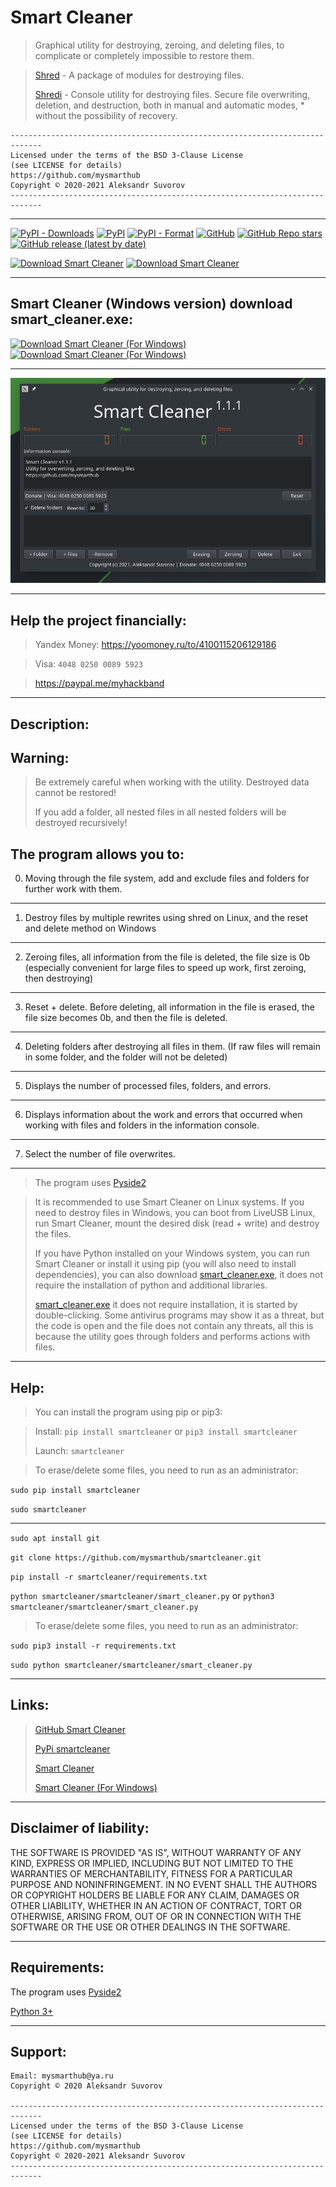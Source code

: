 Smart Cleaner
==============

>Graphical utility for destroying, zeroing, and deleting files, 
> to complicate or completely impossible to restore them.

> [Shred](https://github.com/smartlegion/shred/) - A package of modules for destroying files.
> 
> [Shredi](https://github.com/smartlegion/shredi/) - Console utility for destroying files. Secure file overwriting, deletion, and destruction, both in manual and automatic modes, * without the possibility of recovery.


```
-----------------------------------------------------------------------------
Licensed under the terms of the BSD 3-Clause License
(see LICENSE for details)
https://github.com/mysmarthub
Copyright © 2020-2021 Aleksandr Suvorov
-----------------------------------------------------------------------------

```
---

[![PyPI - Downloads](https://img.shields.io/pypi/dm/smartcleaner?label=pypi%20downloads)](https://pypi.org/project/smartcleaner)
[![PyPI](https://img.shields.io/pypi/v/smartcleaner)](https://pypi.org/project/smartcleaner)
[![PyPI - Format](https://img.shields.io/pypi/format/smartcleaner)](https://pypi.org/project/smartcleaner)
[![GitHub](https://img.shields.io/github/license/mysmarthub/smartcleaner)](https://github.com/mysmarthub/smartcleaner)
[![GitHub Repo stars](https://img.shields.io/github/stars/mysmarthub/smartcleaner?style=social)](https://github.com/mysmarthub/smartcleaner)
[![GitHub release (latest by date)](https://img.shields.io/github/v/release/mysmarthub/smartcleaner)](https://github.com/mysmarthub/smartcleaner)

[![Download Smart Cleaner](https://a.fsdn.com/con/app/sf-download-button)](https://sourceforge.net/projects/smartcleaner/files/latest/download)
[![Download Smart Cleaner](https://img.shields.io/sourceforge/dt/smartcleaner.svg)](https://sourceforge.net/projects/smartcleaner/files/latest/download)

---

Smart Cleaner (Windows version) download smart_cleaner.exe:
---

[![Download Smart Cleaner (For Windows)](https://a.fsdn.com/con/app/sf-download-button)](https://sourceforge.net/projects/smart-cleaner-for-windows/files/latest/download)
[![Download Smart Cleaner (For Windows)](https://img.shields.io/sourceforge/dt/smart-cleaner-for-windows.svg)](https://sourceforge.net/projects/smart-cleaner-for-windows/files/latest/download)

---

![Smart Cleaner](https://github.com/mysmarthub/smartcleaner/raw/master/images/smart_cleaner_logo.png)

---

Help the project financially:
---
>Yandex Money:
https://yoomoney.ru/to/4100115206129186

>Visa: `4048 0250 0089 5923`

> https://paypal.me/myhackband

---

Description:
---

Warning:
---
> Be extremely careful when working with the utility. 
> Destroyed data cannot be restored!
> 
> If you add a folder, all nested files in all nested folders 
> will be destroyed recursively!

The program allows you to:
---
0. Moving through the file system, add and exclude files 
   and folders for further work with them.
---
1. Destroy files by multiple rewrites using shred on Linux, 
  and the reset and delete method on Windows
---
2. Zeroing files, all information from the file is deleted, 
   the file size is 0b (especially convenient for large files 
   to speed up work, first zeroing, then destroying)
---
3. Reset + delete. Before deleting, 
   all information in the file is erased, 
   the file size becomes 0b, and then the file is deleted.
---
4. Deleting folders after destroying all files in them. 
   (If raw files will remain in some folder, and the folder will not be deleted)
---
5. Displays the number of processed files, folders, and errors.
---
6. Displays information about the work and errors that occurred 
   when working with files and folders in the information console.
---
7. Select the number of file overwrites.
---
> The program uses [Pyside2](https://github.com/PySide)

> It is recommended to use Smart Cleaner on Linux systems. 
> If you need to destroy files in Windows, 
> you can boot from LiveUSB Linux, run Smart Cleaner, 
> mount the desired disk (read + write) and destroy the files.
> 
> If you have Python installed on your Windows system, 
> you can run Smart Cleaner or install it using pip 
> (you will also need to install dependencies), 
> you can also download [smart_cleaner.exe](https://sourceforge.net/projects/smart-cleaner-for-windows/files/latest/download), 
> it does not require the installation of python and additional libraries. 
> 
> [smart_cleaner.exe](https://sourceforge.net/projects/smart-cleaner-for-windows/files/latest/download) it does not require installation, 
> it is started by double-clicking. 
> Some antivirus programs may show it as a threat, 
> but the code is open and the file does not contain any threats, 
> all this is because the utility goes through 
> folders and performs actions with files.

---
Help:
---
> You can install the program using pip or pip3:

> Install: `pip install smartcleaner` or `pip3 install smartcleaner`
> 
> Launch: `smartcleaner`

>To erase/delete some files, you need to run as an administrator:

`sudo pip install smartcleaner`

`sudo smartcleaner`

---

`sudo apt install git`

`git clone https://github.com/mysmarthub/smartcleaner.git`

`pip install -r smartcleaner/requirements.txt`
    
`python smartcleaner/smartcleaner/smart_cleaner.py` or `python3 smartcleaner/smartcleaner/smart_cleaner.py`

>To erase/delete some files, you need to run as an administrator:

`sudo pip3 install -r requirements.txt`

`sudo python smartcleaner/smartcleaner/smart_cleaner.py`

---

Links:
---
>[GitHub Smart Cleaner](https://github.com/mysmarthub/smartcleaner)
> 
>[PyPi smartcleaner](https://pypi.org/project/smartcleaner/)
> 
>[Smart Cleaner](https://sourceforge.net/projects/smartcleaner/files/latest/download)
>
>[Smart Cleaner (For Windows)](https://sourceforge.net/projects/smart-cleaner-for-windows/files/latest/download)
---

Disclaimer of liability:
------------------------
THE SOFTWARE IS PROVIDED "AS IS", WITHOUT WARRANTY OF ANY KIND, EXPRESS OR
IMPLIED, INCLUDING BUT NOT LIMITED TO THE WARRANTIES OF MERCHANTABILITY,
FITNESS FOR A PARTICULAR PURPOSE AND NONINFRINGEMENT. IN NO EVENT SHALL THE
AUTHORS OR COPYRIGHT HOLDERS BE LIABLE FOR ANY CLAIM, DAMAGES OR OTHER
LIABILITY, WHETHER IN AN ACTION OF CONTRACT, TORT OR OTHERWISE, ARISING FROM,
OUT OF OR IN CONNECTION WITH THE SOFTWARE OR THE USE OR OTHER DEALINGS IN THE
SOFTWARE.

-------------
Requirements:
-------------

The program uses [Pyside2](https://github.com/PySide)


[Python 3+](https://python.org)

--------
Support:
--------
    Email: mysmarthub@ya.ru
    Copyright © 2020 Aleksandr Suvorov
    
    -----------------------------------------------------------------------------
    Licensed under the terms of the BSD 3-Clause License
    (see LICENSE for details)
    https://github.com/mysmarthub
    Copyright © 2020-2021 Aleksandr Suvorov
    -----------------------------------------------------------------------------


